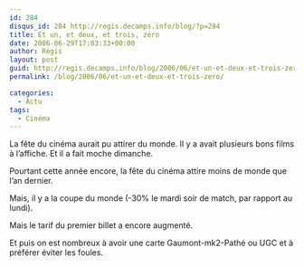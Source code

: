 ```yaml
---
id: 284
disqus_id: 284 http://regis.decamps.info/blog/?p=284
title: Et un, et deux, et trois, zéro
date: 2006-06-29T17:03:33+00:00
author: Régis
layout: post
guid: http://regis.decamps.info/blog/2006/06/et-un-et-deux-et-trois-zero/
permalink: /blog/2006/06/et-un-et-deux-et-trois-zero/

categories:
  - Actu
tags:
  - Cinéma
---
```

La fête du cinéma aurait pu attirer du monde. Il y a avait plusieurs bons films à l’affiche. Et il a fait moche dimanche.
  
Pourtant cette année encore, la fête du cinéma attire moins de monde que l’an dernier.
  
Mais, il y a la coupe du monde (-30% le mardi soir de match, par rapport au lundi).
  
Mais le tarif du premier billet a encore augmenté.

Et puis on est nombreux à avoir une carte Gaumont-mk2-Pathé ou UGC et à préférer éviter les foules.
